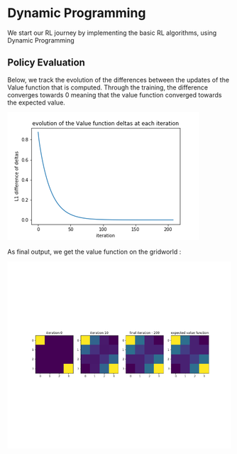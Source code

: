 # Dynamic Programming

We start our RL journey by implementing the basic RL algorithms, using Dynamic Programming

## Policy Evaluation
Below, we track the evolution of the differences between the updates of the Value function that is computed. Through the training, the difference converges towards 0 meaning that the value function converged towards the expected value.

![alt text](https://github.com/simon555/RL/blob/master/DP/PolicyEvaluation.png)

As final output, we get the value function on the gridworld : 

![alt text](https://github.com/simon555/RL/blob/master/DP/EvolutionPolicyEvaluation.png)
